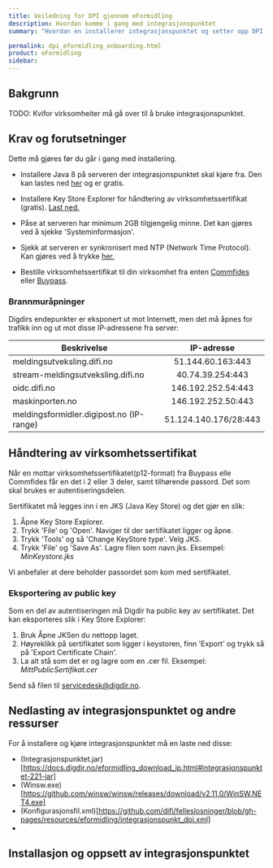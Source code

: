 ```yaml
---
title: Veiledning for DPI gjennom eFormidling
description: Hvordan komme i gang med integrasjonspunktet
summary: "Hvordan en installerer integrasjonspunktet og setter opp DPI gjennom eFormidling."

permalink: dpi_eformidling_onboarding.html
product: eFormidling
sidebar: 
---
```


## Bakgrunn

TODO: Kvifor virksomheiter må gå over til å bruke integrasjonspunktet.

## Krav og forutsetninger

Dette må gjøres før du går i gang med installering.

- Installere Java 8 på serveren der integrasjonspunktet skal kjøre fra.
Den kan lastes ned [her](https://adoptopenjdk.net/?variant=openjdk8&jvmVariant=hotspot) og er gratis.

- Installere Key Store Explorer for håndtering av virksomhetssertifikat (gratis). [Last ned.](http://keystore-explorer.org/downloads.html)

- Påse at serveren har minimum 2GB tilgjengelig minne. Det kan gjøres ved å sjekke 'Systeminformasjon'.

- Sjekk at serveren er synkronisert med NTP (Network Time Protocol). Kan gjøres ved å trykke [her.](https://time.is/)

- Bestille virksomhetssertifikat til din virksomhet fra enten [Commfides](https://www.commfides.com/commfides-virksomhetssertifikat/bestilling-commfides-virksomhetssertifikat/) eller [Buypass](https://www.buypass.no/produkter/virksomhetssertifikat-esegl/virksomhetssertifikat-for-norge).

### Brannmuråpninger

Digdirs endepunkter er eksponert ut mot Internett, men det må åpnes for trafikk inn og ut mot disse IP-adressene fra server:

|    Beskrivelse    | IP-adresse |
| ------------- |:-------------:|
| meldingsutveksling.difi.no | 51.144.60.163:443 |
| stream-meldingsutveksling.difi.no | 40.74.39.254:443 |
| oidc.difi.no | 146.192.252.54:443 |
| maskinporten.no | 146.192.252.50:443 |
| meldingsformidler.digipost.no (IP-range) | 51.124.140.176/28:443 |

## Håndtering av virksomhetssertifikat

Når en mottar virksomhetssertifikatet(p12-format) fra Buypass elle Commfides får en det i 2 eller 3 deler, samt tilhørende passord. Det som skal brukes er autentiseringsdelen.

Sertifikatet må legges inn i en JKS (Java Key Store) og det gjør en slik:

1. Åpne Key Store Explorer.
2. Trykk 'File' og 'Open'. Naviger til der sertifikatet ligger og åpne.
3. Trykk 'Tools' og så 'Change KeyStore type'. Velg JKS.
4. Trykk 'File' og 'Save As'. Lagre filen som navn.jks. 
Eksempel: *MinKeystore.jks*

Vi anbefaler at dere beholder passordet som kom med sertifikatet.

### Eksportering av public key

Som en del av autentiseringen må Digdir ha public key av sertifikatet. 
Det kan eksporteres slik i Key Store Explorer:

1. Bruk Åpne JKSen du nettopp laget.
2. Høyreklikk på sertifikatet som ligger i keystoren, finn 'Export' og trykk så på 'Export Certificate Chain'.
3. La alt stå som det er og lagre som en .cer fil. 
Eksempel: *MittPublicSertifikat.cer*

Send så filen til servicedesk@digdir.no.

## Nedlasting av integrasjonspunktet og andre ressurser

For å installere og kjøre integrasjonspunktet må en laste ned disse:

- (Integrasjonspunktet.jar)[https://docs.digdir.no/eformidling_download_ip.html#integrasjonspunktet-221-jar]
- (Winsw.exe)[https://github.com/winsw/winsw/releases/download/v2.11.0/WinSW.NET4.exe]
- (Konfigurasjonsfil.xml)[https://github.com/difi/felleslosninger/blob/gh-pages/resources/eformidling/integrasjonspunkt_dpi.xml]
- 

## Installasjon og oppsett av integrasjonspunktet
